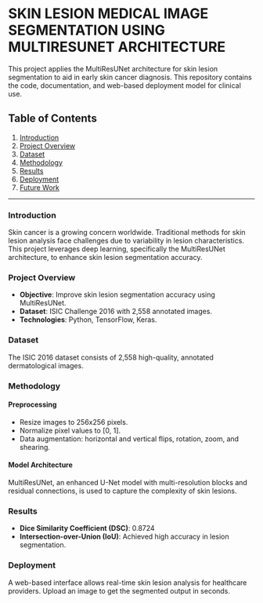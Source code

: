 # SKIN LESION MEDICAL IMAGE SEGMENTATION USING MULTIRESUNET ARCHITECTURE
This project applies the MultiResUNet architecture for skin lesion segmentation to aid in early skin cancer diagnosis. This repository contains the code, documentation, and web-based deployment model for clinical use.

## Table of Contents
1. [Introduction](#introduction)
2. [Project Overview](#project-overview)
3. [Dataset](#dataset)
4. [Methodology](#methodology)
5. [Results](#results)
6. [Deployment](#deployment)
7. [Future Work](#future-work)

---

### Introduction

Skin cancer is a growing concern worldwide. Traditional methods for skin lesion analysis face challenges due to variability in lesion characteristics. This project leverages deep learning, specifically the MultiResUNet architecture, to enhance skin lesion segmentation accuracy.

### Project Overview

- **Objective**: Improve skin lesion segmentation accuracy using MultiResUNet.
- **Dataset**: ISIC Challenge 2016 with 2,558 annotated images.
- **Technologies**: Python, TensorFlow, Keras.

### Dataset

The ISIC 2016 dataset consists of 2,558 high-quality, annotated dermatological images.

### Methodology

#### Preprocessing
- Resize images to 256x256 pixels.
- Normalize pixel values to [0, 1].
- Data augmentation: horizontal and vertical flips, rotation, zoom, and shearing.

#### Model Architecture
MultiResUNet, an enhanced U-Net model with multi-resolution blocks and residual connections, is used to capture the complexity of skin lesions.

### Results

- **Dice Similarity Coefficient (DSC)**: 0.8724
- **Intersection-over-Union (IoU)**: Achieved high accuracy in lesion segmentation.

### Deployment

A web-based interface allows real-time skin lesion analysis for healthcare providers. Upload an image to get the segmented output in seconds.

